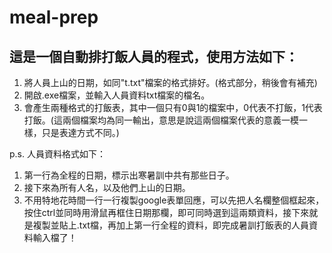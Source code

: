 # meal-prep
 
   
## 這是一個自動排打飯人員的程式，使用方法如下：
 
1. 將人員上山的日期，如同"t.txt"檔案的格式排好。(格式部分，稍後會有補充)
2. 開啟.exe檔案，並輸入人員資料txt檔案的檔名。
3. 會產生兩種格式的打飯表，其中一個只有0與1的檔案中，0代表不打飯，1代表打飯。(這兩個檔案均為同一輸出，意思是說這兩個檔案代表的意義一模一樣，只是表達方式不同。)

p.s. 人員資料格式如下：
1. 第一行為全程的日期，標示出寒暑訓中共有那些日子。
2. 接下來為所有人名，以及他們上山的日期。
3. 不用特地花時間一行一行複製google表單回應，可以先把人名欄整個框起來，按住ctrl並同時用滑鼠再框住日期那欄，即可同時選到這兩類資料，接下來就是複製並貼上.txt檔，再加上第一行全程的資料，即完成暑訓打飯表的人員資料輸入檔了！
